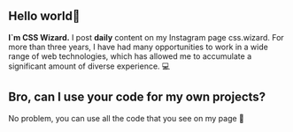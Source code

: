 
## Hello world👋
**I`m CSS Wizard.** I post **daily** content on my Instagram page css.wizard. For more than three years, I have had many opportunities to work in a wide range of web technologies, which has allowed me to accumulate a significant amount of diverse experience. 💻

## Bro, can I use your code for my own projects?
No problem, you can use all the code that you see on my page 🤙
